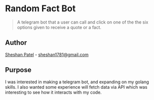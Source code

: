 # Random Fact Bot
> A telegram bot that a user can call and click on one of the the six options given to receive a quote or a fact.   

## Author
[Sheshan Patel](https://www.linkedin.com/in/sheshan-patel/) - sheshan1781@gmail.com

## Purpose
I was interested in making a telegram bot, and expanding on my golang skills. I also wanted some experience will fetch data via API which was interesting to see how it interacts with my code. 